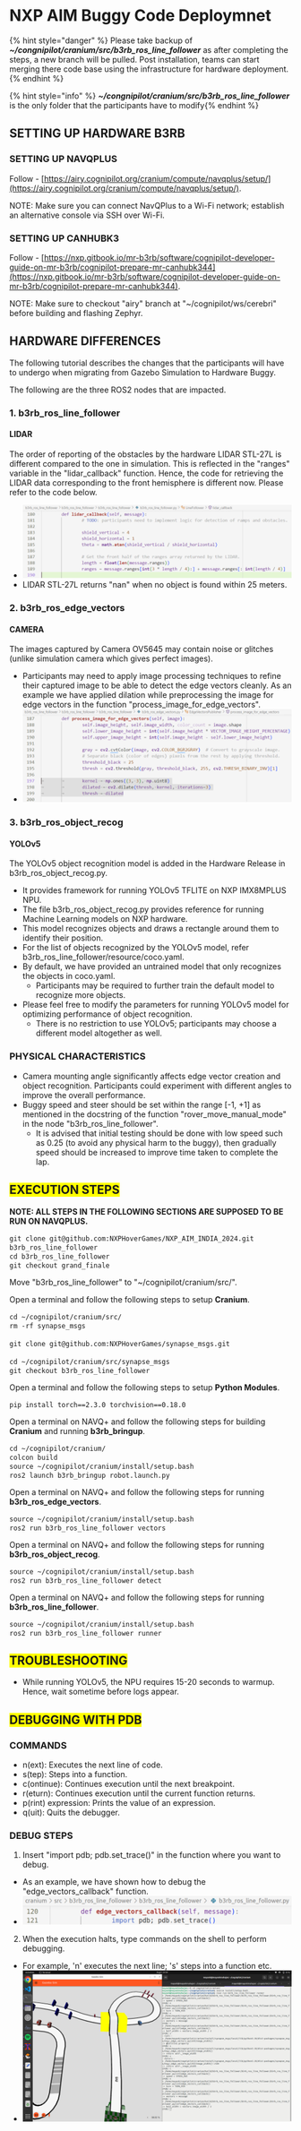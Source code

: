 # NXP AIM Buggy Code Deploymnet

{% hint style="danger" %} Please take backup of _**~/congnipilot/cranium/src/b3rb_ros_line_follower**_ as after completing the steps, a new branch will be pulled. Post installation, teams can start merging there code base using the infrastructure for hardware deployment. {% endhint %}

{% hint style="info" %} _**~/congnipilot/cranium/src/b3rb_ros_line_follower**_ is the only folder that the participants have to modify{% endhint %}

## SETTING UP HARDWARE B3RB

### SETTING UP NAVQPLUS

Follow - [https://airy.cognipilot.org/cranium/compute/navqplus/setup/](https://airy.cognipilot.org/cranium/compute/navqplus/setup/).

NOTE: Make sure you can connect NavQPlus to a Wi-Fi network; establish an alternative console via SSH over Wi-Fi.

### SETTING UP CANHUBK3

Follow - [https://nxp.gitbook.io/mr-b3rb/software/cognipilot-developer-guide-on-mr-b3rb/cognipilot-prepare-mr-canhubk344](https://nxp.gitbook.io/mr-b3rb/software/cognipilot-developer-guide-on-mr-b3rb/cognipilot-prepare-mr-canhubk344).

NOTE: Make sure to checkout "airy" branch at "~/cognipilot/ws/cerebri" before building and flashing Zephyr.

## HARDWARE DIFFERENCES
The following tutorial describes the changes that the participants will have to undergo when migrating from Gazebo Simulation to Hardware Buggy.

The following are the three ROS2 nodes that are impacted.

### 1. b3rb_ros_line_follower

#### LIDAR
The order of reporting of the obstacles by the hardware LIDAR STL-27L is different compared to the one in simulation. This is reflected in the "ranges" variable in the "lidar_callback" function. Hence, the code for retrieving the LIDAR data corresponding to the front hemisphere is different now. Please refer to the code below.
- ![alt text](.gitbook/assets/AIM_2024/lidar_callback.png)
- LIDAR STL-27L returns "nan" when no object is found within 25 meters.

### 2. b3rb_ros_edge_vectors

#### CAMERA
The images captured by Camera OV5645 may contain noise or glitches (unlike simulation camera which gives perfect images).
- Participants may need to apply image processing techniques to refine their captured image to be able to detect the edge vectors cleanly. As an example we have applied dilation while preprocessing the image for edge vectors in the function "process_image_for_edge_vectors".
- ![alt text](.gitbook/assets/AIM_2024/edge_vectors.png)

### 3. b3rb_ros_object_recog

#### YOLOv5
The YOLOv5 object recognition model is added in the Hardware Release in b3rb_ros_object_recog.py.
- It provides framework for running YOLOv5 TFLITE on NXP IMX8MPLUS NPU.
- The file b3rb_ros_object_recog.py provides reference for running Machine Learning models on NXP hardware.
- This model recognizes objects and draws a rectangle around them to identify their position.
- For the list of objects recognized by the YOLOv5 model, refer b3rb_ros_line_follower/resource/coco.yaml.
- By default, we have provided an untrained model that only recognizes the objects in coco.yaml.
  - Participants may be required to further train the default model to recognize more objects.
- Please feel free to modify the parameters for running YOLOv5 model for optimizing performance of object recognition.
  - There is no restriction to use YOLOv5; participants may choose a different model altogether as well.

### PHYSICAL CHARACTERISTICS
- Camera mounting angle significantly affects edge vector creation and object recognition. Participants could experiment with different angles to improve the overall performance.
- Buggy speed and steer should be set within the range [-1, +1] as mentioned in the docstring of the function "rover_move_manual_mode" in the node "b3rb_ros_line_follower".
  - It is advised that initial testing should be done with low speed such as 0.25 (to avoid any physical harm to the buggy), then gradually speed should be increased to improve time taken to complete the lap.

## <span style="background-color: #FFFF00">EXECUTION STEPS</span>

**NOTE: ALL STEPS IN THE FOLLOWING SECTIONS ARE SUPPOSED TO BE RUN ON NAVQPLUS.**

```
git clone git@github.com:NXPHoverGames/NXP_AIM_INDIA_2024.git b3rb_ros_line_follower
cd b3rb_ros_line_follower
git checkout grand_finale
```
Move "b3rb_ros_line_follower" to "~/cognipilot/cranium/src/".

Open a terminal and follow the following steps to setup **Cranium**.
```
cd ~/cognipilot/cranium/src/
rm -rf synapse_msgs

git clone git@github.com:NXPHoverGames/synapse_msgs.git

cd ~/cognipilot/cranium/src/synapse_msgs
git checkout b3rb_ros_line_follower
```

Open a terminal and follow the following steps to setup **Python Modules**.
```
pip install torch==2.3.0 torchvision==0.18.0
```

Open a terminal on NAVQ+  and follow the following steps for building **Cranium** and running **b3rb_bringup**.
```
cd ~/cognipilot/cranium/
colcon build
source ~/cognipilot/cranium/install/setup.bash
ros2 launch b3rb_bringup robot.launch.py
```

Open a terminal on NAVQ+ and follow the following steps for running **b3rb_ros_edge_vectors**.
```
source ~/cognipilot/cranium/install/setup.bash
ros2 run b3rb_ros_line_follower vectors
```

Open a terminal on NAVQ+ and follow the following steps for running **b3rb_ros_object_recog**.
```
source ~/cognipilot/cranium/install/setup.bash
ros2 run b3rb_ros_line_follower detect
```

Open a terminal on NAVQ+ and follow the following steps for running **b3rb_ros_line_follower**.
```
source ~/cognipilot/cranium/install/setup.bash
ros2 run b3rb_ros_line_follower runner
```

## <span style="background-color: #FFFF00">TROUBLESHOOTING</span>

- While running YOLOv5, the NPU requires 15-20 seconds to warmup. Hence, wait sometime before logs appear.

## <span style="background-color: #FFFF00">DEBUGGING WITH PDB</span>

### COMMANDS
- n(ext): Executes the next line of code.
- s(tep): Steps into a function.
- c(ontinue): Continues execution until the next breakpoint.
- r(eturn): Continues execution until the current function returns.
- p(rint) expression: Prints the value of an expression.
- q(uit): Quits the debugger.

### DEBUG STEPS
1. Insert "import pdb; pdb.set_trace()" in the function where you want to debug.
- As an example, we have shown how to debug the "edge_vectors_callback" function.
- ![alt text](.gitbook/assets/AIM_2024/pdb_1.png)
2. When the execution halts, type commands on the shell to perform debugging.
- For example, 'n' executes the next line; 's' steps into a function etc.
- ![alt text](.gitbook/assets/AIM_2024/pdb_2.png)
